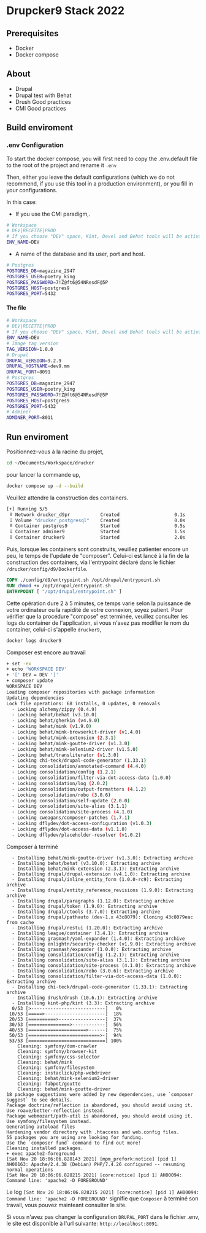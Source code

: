 # Drupcker9 Stack 2022


## Prerequisites

- Docker
- Docker compose

## About

- Drupal
- Drupal test with Behat
- Drush Good practices
- CMI Good practices

## Build enviroment

### .env Configuration

To start the docker compose, you will first need to copy the .env.default file to the root of the project and rename it `.env`

Then, either you leave the default configurations (which we do not recommend, if you use this tool in a production environment), or you fill in your configurations.

In this case:
- If you use the CMI paradigm,.

```bash
# Workspace
# DEV|RECETTE|PROD
# If you choose "DEV" space, Kint, Devel and Behat tools will be activated
ENV_NAME=DEV
```

- A name of the database and its user, port and host.

```bash
# Postgres
POSTGRES_DB=magazine_2947
POSTGRES_USER=poetry_king
POSTGRES_PASSWORD=7!Z@ft6@54NResdF@5P
POSTGRES_HOST=postgres9
POSTGRES_PORT=5432
```

#### The file
```bash
# Workspace
# DEV|RECETTE|PROD
# If you choose "DEV" space, Kint, Devel and Behat tools will be activated
ENV_NAME=DEV
# Image tag version
TAG_VERSION=1.0.0
# Drupal
DRUPAL_VERSION=9.2.9
DRUPAL_HOSTNAME=dev9.mm
DRUPAL_PORT=8091
# Postgres
POSTGRES_DB=magazine_2947
POSTGRES_USER=poetry_king
POSTGRES_PASSWORD=7!Z@ft6@54NResdF@5P
POSTGRES_HOST=postgres9
POSTGRES_PORT=5432
# Adminer
ADMINER_PORT=8011
```

## Run enviroment

Positionnez-vous à la racine du projet,

```bash
cd ~/Documents/Workspace/drucker
```

pour lancer la commande up,

```bash
docker compose up -d --build
```

Veuillez attendre la construction des containers.

```bash
[+] Running 5/5
 ⠿ Network drucker_d9pr           Created                    0.1s
 ⠿ Volume "drucker_postgresql"    Created                    0.0s
 ⠿ Container postgres9            Started                    0.5s
 ⠿ Container adminer9             Started                    1.5s
 ⠿ Container drucker9             Started                    2.0s
```

Puis, lorsque les containers sont construits, veuillez patienter encore un peu, le temps de l'update de "composer".
Celui-ci est lancé à la fin de la construction des containers, via l'entrypoint déclaré dans le fichier `/drucker/config/d9/Dockerfile`.

```dockerfile
COPY ./config/d9/entrypoint.sh /opt/drupal/entrypoint.sh
RUN chmod +x /opt/drupal/entrypoint.sh
ENTRYPOINT [ "/opt/drupal/entrypoint.sh" ]
```

Cette opération dure 2 à 5 minutes, ce temps varie selon la puissance de votre ordinateur ou la rapidité de votre connexion, soyez patient. Pour vérifier que la procédure "compose" est terminée, veuillez consulter les logs du container de l'application, si vous n'avez pas modifier le nom du container, celui-ci s'appelle `drucker9`,

```bash
docker logs drucker9
```

Composer est encore au travail

```bash
+ set -ex
+ echo 'WORKSPACE DEV'
+ '[' DEV = DEV ']'
+ composer update
WORKSPACE DEV
Loading composer repositories with package information
Updating dependencies
Lock file operations: 68 installs, 0 updates, 0 removals
  - Locking alchemy/zippy (0.4.9)
  - Locking behat/behat (v3.10.0)
  - Locking behat/gherkin (v4.9.0)
  - Locking behat/mink (v1.9.0)
  - Locking behat/mink-browserkit-driver (v1.4.0)
  - Locking behat/mink-extension (2.3.1)
  - Locking behat/mink-goutte-driver (v1.3.0)
  - Locking behat/mink-selenium2-driver (v1.5.0)
  - Locking behat/transliterator (v1.3.0)
  - Locking chi-teck/drupal-code-generator (1.33.1)
  - Locking consolidation/annotated-command (4.4.0)
  - Locking consolidation/config (1.2.1)
  - Locking consolidation/filter-via-dot-access-data (1.0.0)
  - Locking consolidation/log (2.0.2)
  - Locking consolidation/output-formatters (4.1.2)
  - Locking consolidation/robo (3.0.6)
  - Locking consolidation/self-update (2.0.0)
  - Locking consolidation/site-alias (3.1.1)
  - Locking consolidation/site-process (4.1.0)
  - Locking cweagans/composer-patches (1.7.1)
  - Locking dflydev/dot-access-configuration (v1.0.3)
  - Locking dflydev/dot-access-data (v1.1.0)
  - Locking dflydev/placeholder-resolver (v1.0.2)
```

Composer à terminé

```
  - Installing behat/mink-goutte-driver (v1.3.0): Extracting archive
  - Installing behat/behat (v3.10.0): Extracting archive
  - Installing behat/mink-extension (2.3.1): Extracting archive
  - Installing drupal/drupal-extension (v4.1.0): Extracting archive
  - Installing drupal/inline_entity_form (1.0.0-rc9): Extracting archive
  - Installing drupal/entity_reference_revisions (1.9.0): Extracting archive
  - Installing drupal/paragraphs (1.12.0): Extracting archive
  - Installing drupal/token (1.9.0): Extracting archive
  - Installing drupal/ctools (3.7.0): Extracting archive
  - Installing drupal/pathauto (dev-1.x 43c8079): Cloning 43c8079eac from cache
  - Installing drupal/restui (1.20.0): Extracting archive
  - Installing league/container (3.4.1): Extracting archive
  - Installing grasmash/yaml-expander (1.4.0): Extracting archive
  - Installing enlightn/security-checker (v1.9.0): Extracting archive
  - Installing grasmash/expander (1.0.0): Extracting archive
  - Installing consolidation/config (1.2.1): Extracting archive
  - Installing consolidation/site-alias (3.1.1): Extracting archive
  - Installing consolidation/site-process (4.1.0): Extracting archive
  - Installing consolidation/robo (3.0.6): Extracting archive
  - Installing consolidation/filter-via-dot-access-data (1.0.0): Extracting archive
  - Installing chi-teck/drupal-code-generator (1.33.1): Extracting archive
  - Installing drush/drush (10.6.1): Extracting archive
  - Installing kint-php/kint (3.3): Extracting archive
  0/53 [>---------------------------]   0%
 10/53 [=====>----------------------]  18%
 20/53 [==========>-----------------]  37%
 30/53 [===============>------------]  56%
 40/53 [=====================>------]  75%
 50/53 [==========================>-]  94%
 53/53 [============================] 100%
    Cleaning: symfony/dom-crawler
    Cleaning: symfony/browser-kit
    Cleaning: symfony/css-selector
    Cleaning: behat/mink
    Cleaning: symfony/filesystem
    Cleaning: instaclick/php-webdriver
    Cleaning: behat/mink-selenium2-driver
    Cleaning: fabpot/goutte
    Cleaning: behat/mink-goutte-driver
18 package suggestions were added by new dependencies, use `composer suggest` to see details.
Package doctrine/reflection is abandoned, you should avoid using it. Use roave/better-reflection instead.
Package webmozart/path-util is abandoned, you should avoid using it. Use symfony/filesystem instead.
Generating autoload files
Hardening vendor directory with .htaccess and web.config files.
55 packages you are using are looking for funding.
Use the `composer fund` command to find out more!
Cleaning installed packages.
+ exec apache2-foreground
[Sat Nov 20 18:06:06.828143 2021] [mpm_prefork:notice] [pid 1] AH00163: Apache/2.4.38 (Debian) PHP/7.4.26 configured -- resuming normal operations
[Sat Nov 20 18:06:06.828215 2021] [core:notice] [pid 1] AH00094: Command line: 'apache2 -D FOREGROUND'
```

Le log `[Sat Nov 20 18:06:06.828215 2021] [core:notice] [pid 1] AH00094: Command line: 'apache2 -D FOREGROUND'` signifie que `Composer` à terminé son travail, vous pouvez mainteant consulter le site.

Si vous n'avez pas changer la configuration `DRUPAL_PORT` dans le fichier .env, le site est disponible à l'url suivante: `http://localhost:8091`.

